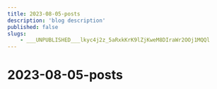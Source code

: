 ```yaml
---
title: 2023-08-05-posts
description: 'blog description'
published: false
slugs:
    - ___UNPUBLISHED___lkyc4j2z_5aRxkKrK9lZjKweM8DIraWr2OOj1MQQl
---
```


# 2023-08-05-posts
